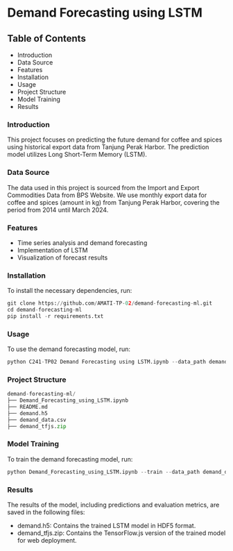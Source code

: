 # Demand Forecasting using LSTM
## Table of Contents
- Introduction
- Data Source
- Features
- Installation
- Usage
- Project Structure
- Model Training
- Results
### Introduction
This project focuses on predicting the future demand for coffee and spices using historical export data from Tanjung Perak Harbor. The prediction model utilizes Long Short-Term Memory (LSTM).
### Data Source
The data used in this project is sourced from the Import and Export Commodities Data from BPS Website. We use monthly export data for coffee and spices (amount in kg) from Tanjung Perak Harbor, covering the period from 2014 until March 2024.
### Features
- Time series analysis and demand forecasting
- Implementation of LSTM
- Visualization of forecast results
### Installation
To install the necessary dependencies, run:
```python
git clone https://github.com/AMATI-TP-02/demand-forecasting-ml.git
cd demand-forecasting-ml
pip install -r requirements.txt
```
### Usage
To use the demand forecasting model, run:
```python
python C241-TP02 Demand Forecasting using LSTM.ipynb --data_path demand_data.csv
```
### Project Structure
```python
demand-forecasting-ml/
├── Demand_Forecasting_using_LSTM.ipynb
├── README.md
├── demand.h5
├── demand_data.csv
├── demand_tfjs.zip
```
### Model Training
To train the demand forecasting model, run:
```python
python Demand_Forecasting_using_LSTM.ipynb --train --data_path demand_data.csv
```
### Results
The results of the model, including predictions and evaluation metrics, are saved in the following files:
- demand.h5: Contains the trained LSTM model in HDF5 format.
- demand_tfjs.zip: Contains the TensorFlow.js version of the trained model for web deployment.
